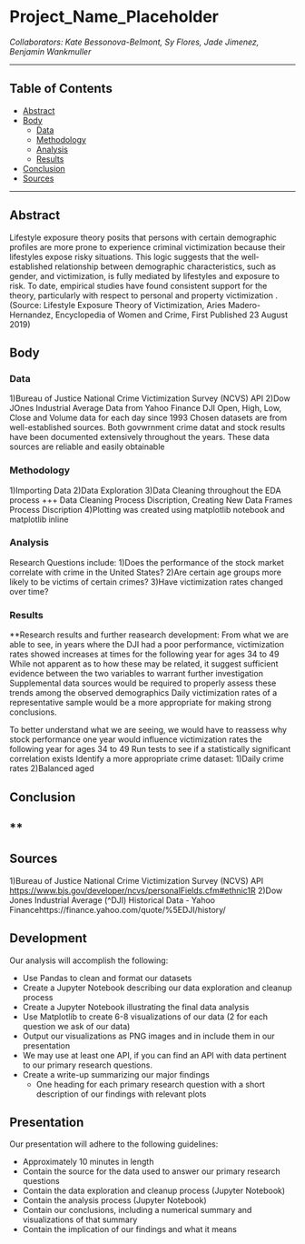 # Project_Name_Placeholder
*Collaborators: Kate Bessonova-Belmont, Sy Flores, Jade Jimenez, Benjamin Wankmuller*

---

## **Table of Contents**
- [Abstract](#abstract)
- [Body](#body)
  - [Data](#data)
  - [Methodology](#methodology)
  - [Analysis](#analysis)
  - [Results](#results)
- [Conclusion](#conclusion)
- [Sources](#sources)

---

## Abstract
Lifestyle exposure theory posits that persons with certain demographic profiles are more prone to experience criminal victimization because their lifestyles expose risky situations. This logic suggests that the well‐established relationship between demographic characteristics, such as gender, and victimization, is fully mediated by lifestyles and exposure to risk. To date, empirical studies have found consistent support for the theory, particularly with respect to personal and property victimization . (Source: Lifestyle Exposure Theory of Victimization, Aries Madero-Hernandez, Encyclopedia of Women and Crime, First Published 23 August 2019)


## Body

### Data 
1)Bureau of Justice National Crime Victimization Survey (NCVS) API
2)Dow JOnes Industrial Average Data from Yahoo Finance
DJI Open, High, Low, Close and Volume data for each day since 1993
Chosen datasets are from well-established sources. Both govwrnment crime datat and stock results have been documented extensively throughout the years.
These data sources are reliable and easily obtainable

### Methodology
1)Importing Data
2)Data Exploration
3)Data Cleaning throughout the EDA process
+++ Data Cleaning Process Discription, Creating New Data Frames Process Discription
4)Plotting was created using matplotlib notebook and matplotlib inline 

### Analysis
Research Questions include:
1)Does the performance of the stock market correlate with crime in the United States?
2)Are certain age groups more likely to be victims of certain crimes?
3)Have victimization rates changed over time?

### Results
**Research results and further reasearch development: 
From what we are able to see, in years where the DJI had a poor performance, victimization rates showed increases at times for the following year for ages 34 to 49
While not apparent as to how these may be related, it suggest sufficient evidence between the two variables to warrant further investigation
Supplemental data sources would be required to properly assess these trends among the observed demographics
Daily victimization rates of a representative sample would be a more appropriate for making strong conclusions.

To better understand what we are seeing, we would have to reassess why stock performance one year would influence victimization rates the following year for ages 34 to 49
Run tests to see if a statistically significant correlation exists
Identify a more appropriate crime dataset:
1)Daily crime rates
2)Balanced aged


## Conclusion
**
---

## Sources
1)Bureau of Justice National Crime Victimization Survey (NCVS) API https://www.bjs.gov/developer/ncvs/personalFields.cfm#ethnic1R
2)Dow Jones Industrial Average (^DJI) Historical Data - Yahoo Financehttps://finance.yahoo.com/quote/%5EDJI/history/

## **Development**
Our analysis will accomplish the following:
- Use Pandas to clean and format our datasets
- Create a Jupyter Notebook describing our data exploration and cleanup process
- Create a Jupyter Notebook illustrating the final data analysis
- Use Matplotlib to create 6-8 visualizations of our data (2 for each question we ask of our data)
- Output our visualizations as PNG images and in include them in our presentation
- We may use at least one API, if you can find an API with data pertinent to our primary research questions.
- Create a write-up summarizing our major findings
  - One heading for each primary research question with a short description of our findings with relevant plots
  
## **Presentation**
Our presentation will adhere to the following guidelines:
- Approximately 10 minutes in length
- Contain the source for the data used to answer our primary research questions
- Contain the data exploration and cleanup process (Jupyter Notebook)
- Contain the analysis process (Jupyter Notebook)
- Contain our conclusions, including a numerical summary and visualizations of that summary
- Contain the implication of our findings and what it means
